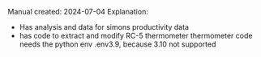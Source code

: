 Manual created: 2024-07-04
Explanation:
- Has analysis and data for simons productivity data
- has code to extract and modify RC-5 thermometer
thermometer code needs the python env .env3.9, because 3.10 not supported
